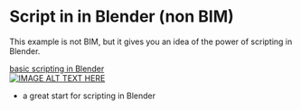# Script in in Blender (non BIM)
This example is not BIM, but it gives you an idea of the power of scripting in Blender.

[basic scripting in Blender](https://www.youtube.com/watch?v=[vid-id]&ab_channel=TheCGEssentials)<br>
[![IMAGE ALT TEXT HERE](https://img.youtube.com/vi/Ef_2NKfuySA/0.jpg)](https://www.youtube.com/watch?v=Ef_2NKfuySA)
*  a great start for scripting in Blender 
